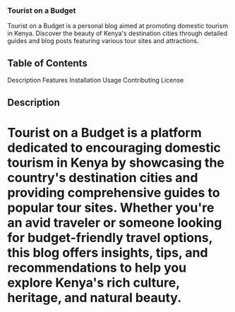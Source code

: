 ### Tourist on a Budget
Tourist on a Budget is a personal blog aimed at promoting domestic tourism in Kenya. Discover the beauty of Kenya's destination cities through detailed guides and blog posts featuring various tour sites and attractions.

## Table of Contents
Description
Features
Installation
Usage
Contributing
License

## Description
# Tourist on a Budget is a platform dedicated to encouraging domestic tourism in Kenya by showcasing the country's destination cities and providing comprehensive guides to popular tour sites. Whether you're an avid traveler or someone looking for budget-friendly travel options, this blog offers insights, tips, and recommendations to help you explore Kenya's rich culture, heritage, and natural beauty.


